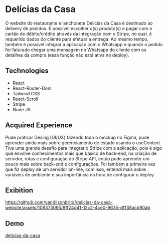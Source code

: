 # Delícias da Casa

O website do restaurante e lanchonete Delícias da Casa é destinado ao delivery de pedidos. É possível escolher o(s) produto(s) e pagar com o cartão de débito/crédito através da integração com o Stripe, no qual, é requerido dados do cliente para efetuar a entrega. Ao mesmo tempo, também é possível integrar a aplicação com o Whatsapp e quando o pedido for faturado chegar uma mensagem no Whatsapp do cliente com os detalhes da compra (essa função não está ativa no deploy).

<h2>Technologies</h2>

- React
- React-Router-Dom
- Tailwind CSS
- React-Scroll
- Stripe
- Node JS

<h2>Acquired Experience</h2>

Pude praticar Desing (UI/UX) fazendo todo o mockup no Figma, pude aprender ainda mais sobre gerenciamento de estado usando o useContext. Tive uma grande desafio para integrar o Stripe com a aplicação, pois é algo que envolve conhecimentos mais que básico de back-end, na criação de servidor, rotas e configuração do Stripe API, então pude aprender um pouco mais sobre back-end e configurações. Foi também a primeira vez que fiz deploy de um servidor on-line, com isso, entendi mais sobre variáveis de ambiente e sua importância na hora de configurar o deploy.

<h2>Exibition</h2>

https://github.com/vandilsonbrito/delicias-da-casa-website/assets/108373095/8ff24d41-12c2-4ce0-9635-df138acb90ab

<h2>Demo</h2>

[delicias-da-casa](https://delicias-da-casa.vercel.app/)
